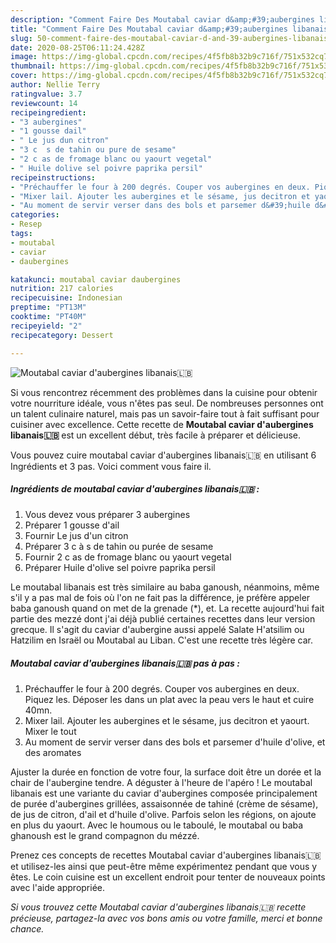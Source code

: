 ```yaml
---
description: "Comment Faire Des Moutabal caviar d&amp;#39;aubergines libanais🇱🇧"
title: "Comment Faire Des Moutabal caviar d&amp;#39;aubergines libanais🇱🇧"
slug: 50-comment-faire-des-moutabal-caviar-d-and-39-aubergines-libanais
date: 2020-08-25T06:11:24.428Z
image: https://img-global.cpcdn.com/recipes/4f5fb8b32b9c716f/751x532cq70/moutabal-caviar-daubergines-libanais🇱🇧-photo-principale-de-la-recette.jpg
thumbnail: https://img-global.cpcdn.com/recipes/4f5fb8b32b9c716f/751x532cq70/moutabal-caviar-daubergines-libanais🇱🇧-photo-principale-de-la-recette.jpg
cover: https://img-global.cpcdn.com/recipes/4f5fb8b32b9c716f/751x532cq70/moutabal-caviar-daubergines-libanais🇱🇧-photo-principale-de-la-recette.jpg
author: Nellie Terry
ratingvalue: 3.7
reviewcount: 14
recipeingredient:
- "3 aubergines"
- "1 gousse dail"
- " Le jus dun citron"
- "3 c  s de tahin ou pure de sesame"
- "2 c as de fromage blanc ou yaourt vegetal"
- " Huile dolive sel poivre paprika persil"
recipeinstructions:
- "Préchauffer le four à 200 degrés. Couper vos aubergines en deux. Piquez les. Déposer les dans un plat avec la peau vers le haut et cuire 40mn."
- "Mixer lail. Ajouter les aubergines et le sésame, jus decitron et yaourt. Mixer le tout"
- "Au moment de servir verser dans des bols et parsemer d&#39;huile d&#39;olive, et des aromates"
categories:
- Resep
tags:
- moutabal
- caviar
- daubergines

katakunci: moutabal caviar daubergines 
nutrition: 217 calories
recipecuisine: Indonesian
preptime: "PT13M"
cooktime: "PT40M"
recipeyield: "2"
recipecategory: Dessert

---
```



![Moutabal caviar d&#39;aubergines libanais🇱🇧](https://img-global.cpcdn.com/recipes/4f5fb8b32b9c716f/751x532cq70/moutabal-caviar-daubergines-libanais🇱🇧-photo-principale-de-la-recette.jpg)

Si vous rencontrez récemment des problèmes dans la cuisine pour obtenir votre nourriture idéale, vous n'êtes pas seul. De nombreuses personnes ont un talent culinaire naturel, mais pas un savoir-faire tout à fait suffisant pour cuisiner avec excellence. Cette recette de <strong> Moutabal caviar d&#39;aubergines libanais🇱🇧 </strong> est un excellent début, très facile à préparer et délicieuse.

<!--inarticleads1-->

Vous pouvez cuire moutabal caviar d&#39;aubergines libanais🇱🇧 en utilisant 6 Ingrédients et 3 pas. Voici comment vous faire il.

##### Ingrédients de moutabal caviar d&#39;aubergines libanais🇱🇧 :

1. Vous devez vous préparer 3 aubergines
1. Préparer 1 gousse d&#39;ail
1. Fournir  Le jus d&#39;un citron
1. Préparer 3 c à s de tahin ou purée de sesame
1. Fournir 2 c as de fromage blanc ou yaourt vegetal
1. Préparer  Huile d&#39;olive sel poivre paprika persil


Le moutabal libanais est très similaire au baba ganoush, néanmoins, même s&#39;il y a pas mal de fois où l&#39;on ne fait pas la différence, je préfère appeler baba ganoush quand on met de la grenade (*), et. La recette aujourd&#39;hui fait partie des mezzé dont j&#39;ai déjà publié certaines recettes dans leur version grecque. Il s&#39;agit du caviar d&#39;aubergine aussi appelé Salate H&#39;atsilim ou Hatzilim en Israël ou Moutabal au Liban. C&#39;est une recette très légère car. 

<!--inarticleads2-->

##### Moutabal caviar d&#39;aubergines libanais🇱🇧 pas à pas :

1. Préchauffer le four à 200 degrés. Couper vos aubergines en deux. Piquez les. Déposer les dans un plat avec la peau vers le haut et cuire 40mn.
1. Mixer lail. Ajouter les aubergines et le sésame, jus decitron et yaourt. Mixer le tout
1. Au moment de servir verser dans des bols et parsemer d&#39;huile d&#39;olive, et des aromates


Ajuster la durée en fonction de votre four, la surface doit être un dorée et la chair de l&#39;aubergine tendre. A déguster à l&#39;heure de l&#39;apéro ! Le moutabal libanais est une variante du caviar d&#39;aubergines composée principalement de purée d&#39;aubergines grillées, assaisonnée de tahiné (crème de sésame), de jus de citron, d&#39;ail et d&#39;huile d&#39;olive. Parfois selon les régions, on ajoute en plus du yaourt. Avec le houmous ou le taboulé, le moutabal ou baba ghanoush est le grand compagnon du mézzé. 

<!--inarticleads1-->

<p>
Prenez ces concepts de recettes Moutabal caviar d&#39;aubergines libanais🇱🇧 et utilisez-les ainsi que peut-être même expérimentez pendant que vous y êtes. Le coin cuisine est un excellent endroit pour tenter de nouveaux points avec l'aide appropriée.
</p>

<p>
<i>Si vous trouvez cette Moutabal caviar d&#39;aubergines libanais🇱🇧 recette précieuse, partagez-la avec vos bons amis ou votre famille, merci et bonne chance.</i>
</p>
